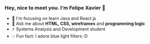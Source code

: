 ### Hey, nice to meet you. I'm Felipe Xavier 👋


- 🌱 I'm focusing on learn Java and React.js
- 💬 Ask me about <b>HTML, CSS, wireframes</b> and <b>programming logic</b>
- ⚡ Systems Analysis and Development student
- 💡 Fun fact: I adore blue light filters :D
